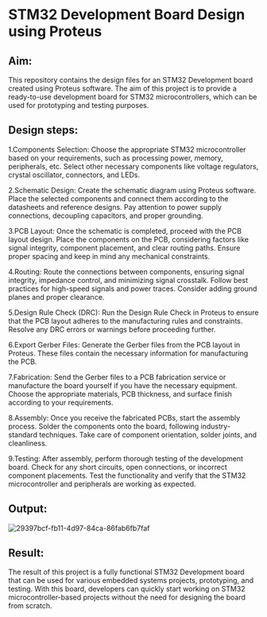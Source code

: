 # STM32 Development Board Design using Proteus
## Aim:
This repository contains the design files for an STM32 Development board created using Proteus software. The aim of this project is to provide a ready-to-use development board for STM32 microcontrollers, which can be used for prototyping and testing purposes.
## Design steps:
1.Components Selection: Choose the appropriate STM32 microcontroller based on your requirements, such as processing power, memory, peripherals, etc. Select other necessary components like voltage regulators, crystal oscillator, connectors, and LEDs.

2.Schematic Design: Create the schematic diagram using Proteus software. Place the selected components and connect them according to the datasheets and reference designs. Pay attention to power supply connections, decoupling capacitors, and proper grounding.

3.PCB Layout: Once the schematic is completed, proceed with the PCB layout design. Place the components on the PCB, considering factors like signal integrity, component placement, and clear routing paths. Ensure proper spacing and keep in mind any mechanical constraints.

4.Routing: Route the connections between components, ensuring signal integrity, impedance control, and minimizing signal crosstalk. Follow best practices for high-speed signals and power traces. Consider adding ground planes and proper clearance.

5.Design Rule Check (DRC): Run the Design Rule Check in Proteus to ensure that the PCB layout adheres to the manufacturing rules and constraints. Resolve any DRC errors or warnings before proceeding further.

6.Export Gerber Files: Generate the Gerber files from the PCB layout in Proteus. These files contain the necessary information for manufacturing the PCB.

7.Fabrication: Send the Gerber files to a PCB fabrication service or manufacture the board yourself if you have the necessary equipment. Choose the appropriate materials, PCB thickness, and surface finish according to your requirements.

8.Assembly: Once you receive the fabricated PCBs, start the assembly process. Solder the components onto the board, following industry-standard techniques. Take care of component orientation, solder joints, and cleanliness.

9.Testing: After assembly, perform thorough testing of the development board. Check for any short circuits, open connections, or incorrect component placements. Test the functionality and verify that the STM32 microcontroller and peripherals are working as expected.
## Output:
![29397bcf-fb11-4d97-84ca-86fab6fb7faf](https://github.com/Prasannakumar019/stm32-dev-board/assets/75235090/7f6c5744-6f45-44d5-a1b4-8b1751bc9b8b)
## Result:
The result of this project is a fully functional STM32 Development board that can be used for various embedded systems projects, prototyping, and testing. With this board, developers can quickly start working on STM32 microcontroller-based projects without the need for designing the board from scratch.

